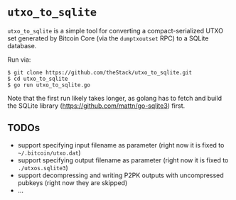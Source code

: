 # `utxo_to_sqlite`

`utxo_to_sqlite` is a simple tool for converting a compact-serialized UTXO set generated
by Bitcoin Core (via the `dumptxoutset` RPC) to a SQLite database.

Run via:
```
$ git clone https://github.com/theStack/utxo_to_sqlite.git
$ cd utxo_to_sqlite
$ go run utxo_to_sqlite.go
```

Note that the first run likely takes longer, as golang has to fetch and build the SQLite library
(https://github.com/mattn/go-sqlite3) first.

## TODOs
- support specifying input filename as parameter (right now it is fixed to `~/.bitcoin/utxo.dat`)
- support specifying output filename as parameter (right now it is fixed to `./utxos.sqlite3`)
- support decompressing and writing P2PK outputs with uncompressed pubkeys (right now they are skipped)
- ...
